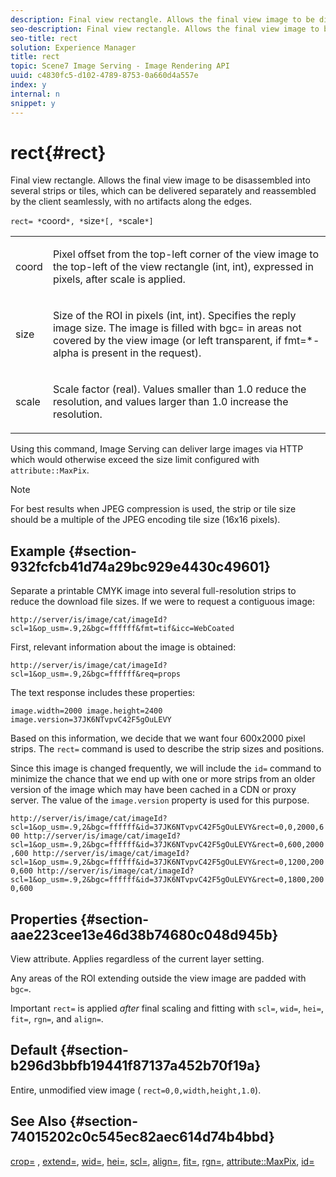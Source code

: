 ```yaml
---
description: Final view rectangle. Allows the final view image to be disassembled into several strips or tiles, which can be delivered separately and reassembled by the client seamlessly, with no artifacts along the edges.
seo-description: Final view rectangle. Allows the final view image to be disassembled into several strips or tiles, which can be delivered separately and reassembled by the client seamlessly, with no artifacts along the edges.
seo-title: rect
solution: Experience Manager
title: rect
topic: Scene7 Image Serving - Image Rendering API
uuid: c4830fc5-d102-4789-8753-0a660d4a557e
index: y
internal: n
snippet: y
---
```


# rect{#rect}

Final view rectangle. Allows the final view image to be disassembled into several strips or tiles, which can be delivered separately and reassembled by the client seamlessly, with no artifacts along the edges.

 `rect= *`coord`*, *`size`*[, *`scale`*]`

<table id="simpletable_69D112F85FA24EFCA727B398DC8ED699"> 
 <tr class="strow"> 
  <td class="stentry"> <p><span class="varname"> coord</span> </p> </td> 
  <td class="stentry"> <p>Pixel offset from the top-left corner of the view image to the top-left of the view rectangle (int, int), expressed in pixels, after <span class="varname"> scale</span> is applied. </p></td> 
 </tr> 
 <tr class="strow"> 
  <td class="stentry"> <p><span class="varname"> size</span> </p></td> 
  <td class="stentry"> <p>Size of the ROI in pixels (int, int). Specifies the reply image size. The image is filled with <span class="codeph"> bgc=</span> in areas not covered by the view image (or left transparent, if <span class="codeph"> fmt=*-alpha</span> is present in the request). </p></td> 
 </tr> 
 <tr class="strow"> 
  <td class="stentry"> <p><span class="varname"> scale</span> </p></td> 
  <td class="stentry"> <p>Scale factor (real). Values smaller than 1.0 reduce the resolution, and values larger than 1.0 increase the resolution. </p></td> 
 </tr> 
</table>

Using this command, Image Serving can deliver large images via HTTP which would otherwise exceed the size limit configured with `attribute::MaxPix`.

>[!NOTE]
>
>For best results when JPEG compression is used, the strip or tile size should be a multiple of the JPEG encoding tile size (16x16 pixels).

## Example {#section-932fcfcb41d74a29bc929e4430c49601}

Separate a printable CMYK image into several full-resolution strips to reduce the download file sizes. If we were to request a contiguous image:

`http://server/is/image/cat/imageId?scl=1&op_usm=.9,2&bgc=ffffff&fmt=tif&icc=WebCoated`

First, relevant information about the image is obtained:

`http://server/is/image/cat/imageId?scl=1&op_usm=.9,2&bgc=ffffff&req=props`

The text response includes these properties:

`image.width=2000 image.height=2400 image.version=37JK6NTvpvC42F5gOuLEVY`

Based on this information, we decide that we want four 600x2000 pixel strips. The `rect=` command is used to describe the strip sizes and positions.

Since this image is changed frequently, we will include the `id=` command to minimize the chance that we end up with one or more strips from an older version of the image which may have been cached in a CDN or proxy server. The value of the `image.version` property is used for this purpose.

`http://server/is/image/cat/imageId?scl=1&op_usm=.9,2&bgc=ffffff&id=37JK6NTvpvC42F5gOuLEVY&rect=0,0,2000,600 http://server/is/image/cat/imageId?scl=1&op_usm=.9,2&bgc=ffffff&id=37JK6NTvpvC42F5gOuLEVY&rect=0,600,2000,600 http://server/is/image/cat/imageId?scl=1&op_usm=.9,2&bgc=ffffff&id=37JK6NTvpvC42F5gOuLEVY&rect=0,1200,2000,600 http://server/is/image/cat/imageId?scl=1&op_usm=.9,2&bgc=ffffff&id=37JK6NTvpvC42F5gOuLEVY&rect=0,1800,2000,600`

## Properties {#section-aae223cee13e46d38b74680c048d945b}

View attribute. Applies regardless of the current layer setting.

Any areas of the ROI extending outside the view image are padded with `bgc=`.

Important `rect=` is applied *after* final scaling and fitting with `scl=`, `wid=`, `hei=`, `fit=`, `rgn=`, and `align=`.

## Default {#section-b296d3bbfb19441f87137a452b70f19a}

Entire, unmodified view image ( `rect=0,0,width,height,1.0`).

## See Also {#section-74015202c0c545ec82aec614d74b4bbd}

[crop=](../../../../../is-api/http-ref/image-serving-api-ref/c-http-protocol-reference/c-command-reference/r-crop.md#reference-6fd0f6399966446ab4425ce050572eab) , [extend=](../../../../../is-api/http-ref/image-serving-api-ref/c-http-protocol-reference/c-command-reference/r-extend.md#reference-7e9156beb285459d830e2d56782a74ac), [wid=](../../../../../is-api/http-ref/image-serving-api-ref/c-http-protocol-reference/c-command-reference/r-is-http-wid.md#reference-bfeadcb67bf4485f851eb21345527e47), [hei=](../../../../../is-api/http-ref/image-serving-api-ref/c-http-protocol-reference/c-command-reference/r-is-http-hei.md#reference-6d6f556ccc0e4b98a815e8a5c1944a96), [scl=](../../../../../is-api/http-ref/image-serving-api-ref/c-http-protocol-reference/c-command-reference/r-scl.md#reference-b2a74e493d0d407e98fe350551ba3fcc), [align=](../../../../../is-api/http-ref/image-serving-api-ref/c-http-protocol-reference/c-command-reference/r-align.md#reference-b7d6b87c75124d78884f916dd6544bc7), [fit=](../../../../../is-api/http-ref/image-serving-api-ref/c-http-protocol-reference/c-command-reference/r-fit.md#reference-f11bff6d93d143d6b135de3a923bc989), [rgn=](../../../../../is-api/http-ref/image-serving-api-ref/c-http-protocol-reference/c-command-reference/r-rgn.md#reference-daa9b80e0d8c4b1aa67d116b578d592f), [attribute::MaxPix](../../../../../is-api/image-catalog/image-serving-api-ref/c-image-catalog-reference/c-attributes-reference/r-maxpix.md#reference-e167d396ac794079ba8b5e6eb16eeda5), [id=](../../../../../is-api/http-ref/image-serving-api-ref/c-http-protocol-reference/c-command-reference/r-id.md#reference-60661184deb3420998779724244fcfa0) 
